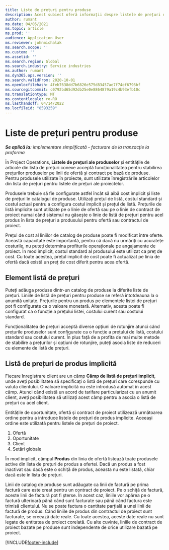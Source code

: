 ```yaml
---
title: Liste de prețuri pentru produse
description: Acest subiect oferă informații despre listele de prețuri din prețurile de catalog utilizate pentru ofertele de proiecte și contracte.
author: rumant
ms.date: 04/05/2021
ms.topic: article
ms.prod: ''
audience: Application User
ms.reviewer: johnmichalak
ms.search.scope: ''
ms.custom: ''
ms.assetid: ''
ms.search.region: Global
ms.search.industry: Service industries
ms.author: rumant
ms.dyn365.ops.version: ''
ms.search.validFrom: 2020-10-01
ms.openlocfilehash: 4feb7638dd7b6826e575d83457ae7f74ef6793bf
ms.sourcegitcommit: c0792bd65d92db25e0e8864879a19c4b93efb10c
ms.translationtype: MT
ms.contentlocale: ro-RO
ms.lasthandoff: 04/14/2022
ms.locfileid: "8593259"
---
```

# <a name="product-price-lists"></a>Liste de prețuri pentru produse

_**Se aplică la:** implementare simplificată - facturare de la tranzacție la proforma_

 În Project Operations, **Listele de prețuri ale produselor** și entitățile de articole din lista de prețuri conexe acceptă funcționalitatea pentru stabilirea prețurilor produselor pe linii de ofertă și contract pe bază de produse. Pentru produsele utilizate în proiecte, sunt utilizate înregistrările articolelor din lista de prețuri pentru listele de prețuri ale proiectelor. 

Produsele trebuie să fie configurate astfel încât să aibă cost implicit și liste de prețuri în catalogul de produse. Utilizați prețul de listă, costul standard și costul actual pentru a configura costul implicit și prețul de listă. Prețurile de listă implicite sunt utilizate pe o linie de ofertă sau pe o linie de contract de proiect numai când sistemul nu găsește o linie de listă de prețuri pentru acel produs în lista de prețuri a produsului pentru ofertă sau contractul de proiect.

Prețul de cost al liniilor de catalog de produse poate fi modificat între oferte. Această capacitate este importantă, pentru că dacă nu urmăriți cu acuratețe costurile, nu puteți determina profiturile operaționale pe angajamente de proiect. În mod implicit, costul standard al produsului este utilizat ca preț de cost. Cu toate acestea, prețul implicit de cost poate fi actualizat pe linia de ofertă dacă există un preț de cost diferit pentru acea ofertă.

## <a name="price-list-items"></a>Element listă de prețuri

Puteți adăuga produse dintr-un catalog de produse la diferite liste de prețuri. Liniile de listă de prețuri pentru produse se referă întotdeauna la o anumită unitate. Prețurile pentru un produs pe elementele listei de prețuri pot fi configurate ca o valoare monetară. Alternativ, acesta poate fi configurat ca o funcție a prețului listei, costului curent sau costului standard.

Funcționalitatea de prețuri acceptă diverse opțiuni de rotunjire atunci când prețurile produselor sunt configurate ca o funcție a prețului de listă, costului standard sau costului curent. În plus față de a profita de mai multe metode de stabilire a prețurilor și opțiuni de rotunjire, puteți asocia liste de reduceri cu elemente de listă de prețuri. 

 
## <a name="default-product-price-list"></a>Listă de prețuri de produs implicită
Fiecare înregistrare client are un câmp **Câmp de listă de prețuri implicit**, unde aveți posibilitatea să specificați o listă de prețuri care corespunde cu valuta clientului. O valoare implicită nu este introdusă automat în acest câmp. Atunci când există un acord de tarifare particularizat cu un anumit client, aveți posibilitatea să utilizați acest câmp pentru a asocia o listă de prețuri cu acel client.

Entitățile de oportunitate, ofertă și contract de proiect utilizează următoarea ordine pentru a introduce listele de prețuri de produs implicite. Aceeași ordine este utilizată pentru listele de prețuri de proiect.

1.  Ofertă
2.  Oportunitate
3.  Client
4.  Setări globale 

În mod implicit, câmpul **Produs** din linia de ofertă listează toate produsele active din lista de prețuri de produs a ofertei. Dacă un produs a fost inactivat sau dacă este o schiță de produs, aceasta nu este listată, chiar dacă este în lista de prețuri. 

Linii de catalog de produse sunt adăugate ca linii de factură pe prima factură care este creat pentru un contract de proiect. Pe o schiță de factură, aceste linii de factură pot fi șterse. În acest caz, liniile vor apărea pe o factură ulterioară până când sunt facturate sau până când factura este trimisă clientului. Nu se poate factura o cantitate parțială a unei linii de factură de produs. Când liniile de produs din contractul de proiect sunt facturate, se creează date reale. Cu toate acestea, aceste date reale nu sunt legate de entitatea de proiect corelată. Cu alte cuvinte, liniile de contract de proiect bazate pe produse sunt independente de orice utilizare bazată pe proiect. 


[!INCLUDE[footer-include](../includes/footer-banner.md)]
